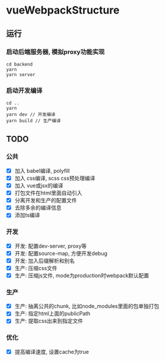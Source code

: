 # vueWebpackStructure
## 运行
### 启动后端服务器, 模拟proxy功能实现
```
cd backend
yarn
yarn server
```
### 启动开发编译
```
cd ..
yarn
yarn dev // 开发编译
yarn build // 生产编译
```

## TODO
### 公共
- [x] 加入 babel编译, polyfill
- [x] 加入 css编译, scss css预处理编译
- [x] 加入 vue或jsx的编译
- [x] 打包文件在html里面自动引入
- [x] 分离开发和生产的配置文件
- [x] 去除多余的编译信息
- [x] 添加ts编译
### 开发
- [x] 开发: 配置dev-server, proxy等
- [x] 开发: 配置source-map, 方便开发debug
- [x] 开发: 加入后缀解析和别名
- [x] 生产: 压缩css文件
- [x] 生产: 压缩js文件, mode为production时webpack默认配置

### 生产
- [x] 生产: 抽离公共的chunk, 比如node_modules里面的包单独打包
- [x] 生产: 指定html上面的publicPath
- [x] 生产: 提取css出来到指定文件

### 优化
- [x] 提高编译速度, 设置cache为true